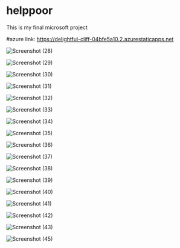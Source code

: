 # helppoor
This is my final microsoft project

#azure link:   https://delightful-cliff-04bfe5a10.2.azurestaticapps.net

![Screenshot (28)](https://user-images.githubusercontent.com/109084507/196966729-4b5542fb-b5ae-47b2-9433-0d9f96a7807a.png)

![Screenshot (29)](https://user-images.githubusercontent.com/109084507/196966784-fb2f7d3c-197c-47fc-9b6b-1abe0619bdf0.png)

![Screenshot (30)](https://user-images.githubusercontent.com/109084507/196966799-f75c7293-f6fa-42f4-93c0-e5fa7603d26c.png)

![Screenshot (31)](https://user-images.githubusercontent.com/109084507/196966814-620db886-1077-4825-b16d-e24b3d6ec18d.png)

![Screenshot (32)](https://user-images.githubusercontent.com/109084507/196966821-4383b931-c675-42f6-b8b4-2f7e7bfc269e.png)

![Screenshot (33)](https://user-images.githubusercontent.com/109084507/196966835-1cdd2972-7668-4e52-9e7f-8ad147af81d0.png)

![Screenshot (34)](https://user-images.githubusercontent.com/109084507/196966873-42ebf2e4-b86b-4946-ade3-2c2e7b346585.png)

![Screenshot (35)](https://user-images.githubusercontent.com/109084507/196966891-6dc24903-7547-4533-b9d4-e7c733c5a1a6.png)

![Screenshot (36)](https://user-images.githubusercontent.com/109084507/196966900-2a002a54-506b-4706-9c15-305bde65fcc4.png)

![Screenshot (37)](https://user-images.githubusercontent.com/109084507/196966911-0d7a525b-e1be-49f2-b91c-f707e586bfb0.png)

![Screenshot (38)](https://user-images.githubusercontent.com/109084507/196966919-71a09374-b080-4428-9235-d02b8b4bc267.png)

![Screenshot (39)](https://user-images.githubusercontent.com/109084507/196966932-8999898d-6cbb-475b-83f0-4f0110fab7fd.png)

![Screenshot (40)](https://user-images.githubusercontent.com/109084507/196966938-c2a055a6-a7df-48cf-95ef-efabf153d76b.png)

![Screenshot (41)](https://user-images.githubusercontent.com/109084507/196966951-d9dd64a9-feca-4f38-b377-b93c3145a950.png)

![Screenshot (42)](https://user-images.githubusercontent.com/109084507/196966958-48dbfd8d-01e0-44e0-a984-3e22a7c3920e.png)

![Screenshot (43)](https://user-images.githubusercontent.com/109084507/196966977-b4d3e44f-c402-4122-b40b-4e7fe7fff836.png)

![Screenshot (45)](https://user-images.githubusercontent.com/109084507/196967010-fcae08e1-68c0-462d-a591-b93c08aa9d5d.png)

